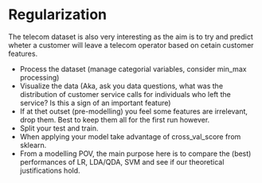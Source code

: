 # Regularization

The telecom dataset is also very interesting as the aim is to try and predict wheter a customer will leave a telecom operator based on cetain customer features.


- Process the dataset (manage categorial variables, consider min_max processing)
- Visualize the data (Aka, ask you data questions, what was the distribution of customer service calls for individuals who left the service? Is this a sign of an important feature)
- If at thet outset (pre-modelling) you feel some features are irrelevant, drop them. Best to keep them all for the first run however.
- Split your test and train.
- When applying your model take advantage of cross_val_score from sklearn.
- From a modelling POV, the main purpose here is to compare the (best) performances of LR, LDA/QDA, SVM and see if our theoretical justifications hold.
